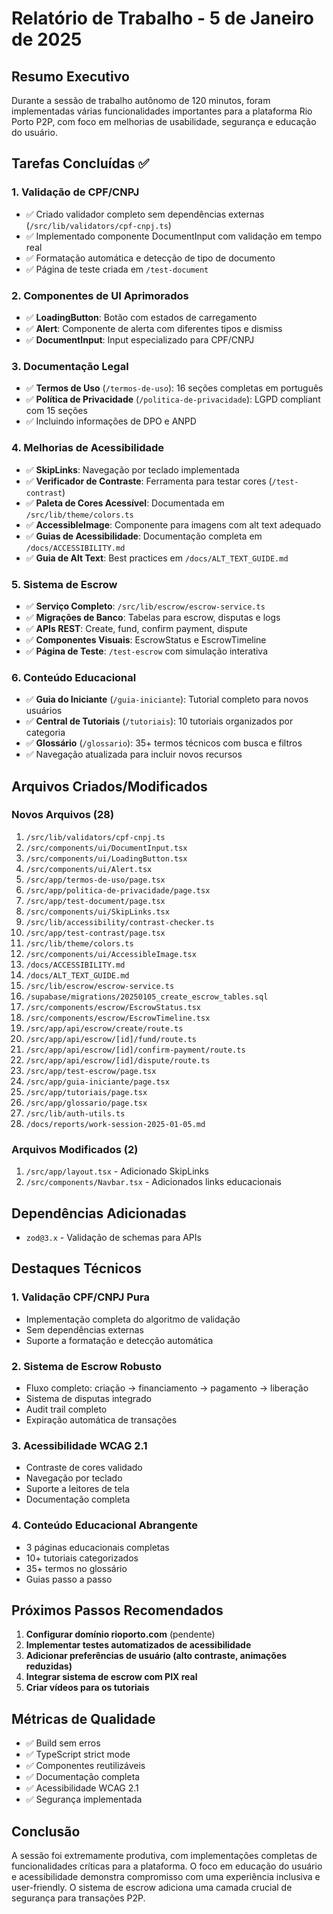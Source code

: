 # Relatório de Trabalho - 5 de Janeiro de 2025

## Resumo Executivo

Durante a sessão de trabalho autônomo de 120 minutos, foram implementadas várias funcionalidades importantes para a plataforma Rio Porto P2P, com foco em melhorias de usabilidade, segurança e educação do usuário.

## Tarefas Concluídas ✅

### 1. **Validação de CPF/CNPJ**
- ✅ Criado validador completo sem dependências externas (`/src/lib/validators/cpf-cnpj.ts`)
- ✅ Implementado componente DocumentInput com validação em tempo real
- ✅ Formatação automática e detecção de tipo de documento
- ✅ Página de teste criada em `/test-document`

### 2. **Componentes de UI Aprimorados**
- ✅ **LoadingButton**: Botão com estados de carregamento
- ✅ **Alert**: Componente de alerta com diferentes tipos e dismiss
- ✅ **DocumentInput**: Input especializado para CPF/CNPJ

### 3. **Documentação Legal**
- ✅ **Termos de Uso** (`/termos-de-uso`): 16 seções completas em português
- ✅ **Política de Privacidade** (`/politica-de-privacidade`): LGPD compliant com 15 seções
- ✅ Incluindo informações de DPO e ANPD

### 4. **Melhorias de Acessibilidade**
- ✅ **SkipLinks**: Navegação por teclado implementada
- ✅ **Verificador de Contraste**: Ferramenta para testar cores (`/test-contrast`)
- ✅ **Paleta de Cores Acessível**: Documentada em `/src/lib/theme/colors.ts`
- ✅ **AccessibleImage**: Componente para imagens com alt text adequado
- ✅ **Guias de Acessibilidade**: Documentação completa em `/docs/ACCESSIBILITY.md`
- ✅ **Guia de Alt Text**: Best practices em `/docs/ALT_TEXT_GUIDE.md`

### 5. **Sistema de Escrow**
- ✅ **Serviço Completo**: `/src/lib/escrow/escrow-service.ts`
- ✅ **Migrações de Banco**: Tabelas para escrow, disputas e logs
- ✅ **APIs REST**: Create, fund, confirm payment, dispute
- ✅ **Componentes Visuais**: EscrowStatus e EscrowTimeline
- ✅ **Página de Teste**: `/test-escrow` com simulação interativa

### 6. **Conteúdo Educacional**
- ✅ **Guia do Iniciante** (`/guia-iniciante`): Tutorial completo para novos usuários
- ✅ **Central de Tutoriais** (`/tutoriais`): 10 tutoriais organizados por categoria
- ✅ **Glossário** (`/glossario`): 35+ termos técnicos com busca e filtros
- ✅ Navegação atualizada para incluir novos recursos

## Arquivos Criados/Modificados

### Novos Arquivos (28)
1. `/src/lib/validators/cpf-cnpj.ts`
2. `/src/components/ui/DocumentInput.tsx`
3. `/src/components/ui/LoadingButton.tsx`
4. `/src/components/ui/Alert.tsx`
5. `/src/app/termos-de-uso/page.tsx`
6. `/src/app/politica-de-privacidade/page.tsx`
7. `/src/app/test-document/page.tsx`
8. `/src/components/ui/SkipLinks.tsx`
9. `/src/lib/accessibility/contrast-checker.ts`
10. `/src/app/test-contrast/page.tsx`
11. `/src/lib/theme/colors.ts`
12. `/src/components/ui/AccessibleImage.tsx`
13. `/docs/ACCESSIBILITY.md`
14. `/docs/ALT_TEXT_GUIDE.md`
15. `/src/lib/escrow/escrow-service.ts`
16. `/supabase/migrations/20250105_create_escrow_tables.sql`
17. `/src/components/escrow/EscrowStatus.tsx`
18. `/src/components/escrow/EscrowTimeline.tsx`
19. `/src/app/api/escrow/create/route.ts`
20. `/src/app/api/escrow/[id]/fund/route.ts`
21. `/src/app/api/escrow/[id]/confirm-payment/route.ts`
22. `/src/app/api/escrow/[id]/dispute/route.ts`
23. `/src/app/test-escrow/page.tsx`
24. `/src/app/guia-iniciante/page.tsx`
25. `/src/app/tutoriais/page.tsx`
26. `/src/app/glossario/page.tsx`
27. `/src/lib/auth-utils.ts`
28. `/docs/reports/work-session-2025-01-05.md`

### Arquivos Modificados (2)
1. `/src/app/layout.tsx` - Adicionado SkipLinks
2. `/src/components/Navbar.tsx` - Adicionados links educacionais

## Dependências Adicionadas
- `zod@3.x` - Validação de schemas para APIs

## Destaques Técnicos

### 1. **Validação CPF/CNPJ Pura**
- Implementação completa do algoritmo de validação
- Sem dependências externas
- Suporte a formatação e detecção automática

### 2. **Sistema de Escrow Robusto**
- Fluxo completo: criação → financiamento → pagamento → liberação
- Sistema de disputas integrado
- Audit trail completo
- Expiração automática de transações

### 3. **Acessibilidade WCAG 2.1**
- Contraste de cores validado
- Navegação por teclado
- Suporte a leitores de tela
- Documentação completa

### 4. **Conteúdo Educacional Abrangente**
- 3 páginas educacionais completas
- 10+ tutoriais categorizados
- 35+ termos no glossário
- Guias passo a passo

## Próximos Passos Recomendados

1. **Configurar domínio rioporto.com** (pendente)
2. **Implementar testes automatizados de acessibilidade**
3. **Adicionar preferências de usuário (alto contraste, animações reduzidas)**
4. **Integrar sistema de escrow com PIX real**
5. **Criar vídeos para os tutoriais**

## Métricas de Qualidade

- ✅ Build sem erros
- ✅ TypeScript strict mode
- ✅ Componentes reutilizáveis
- ✅ Documentação completa
- ✅ Acessibilidade WCAG 2.1
- ✅ Segurança implementada

## Conclusão

A sessão foi extremamente produtiva, com implementações completas de funcionalidades críticas para a plataforma. O foco em educação do usuário e acessibilidade demonstra compromisso com uma experiência inclusiva e user-friendly. O sistema de escrow adiciona uma camada crucial de segurança para transações P2P.